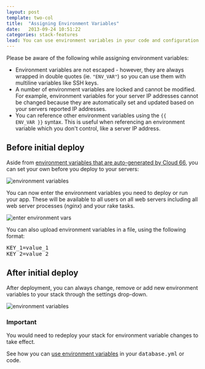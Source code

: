 ```yaml
---
layout: post
template: two-col
title:  "Assigning Environment Variables"
date:   2013-09-24 10:51:22
categories: stack-features
lead: You can use environment variables in your code and configuration. Cloud 66 ensures that they are available during your deployment and running of the application.
---
```



Please be aware of the following while assigning environment variables:

- Environment variables are not escaped - however, they are always wrapped in double quotes (ie. `"ENV_VAR"`) so you can use them with multiline variables like SSH keys.
- A number of environment variables are locked and cannot be modified. For example, environment variables for your server IP addresses cannot be changed because they are automatically set and updated based on your servers reported IP addresses.
- You can reference other environment variables using the <code>\{\{ ENV\_VAR \}\}</code> syntax. This is useful when referencing an environment variable which you don't control, like a server IP address.

## Before initial deploy

Aside from [environment variables that are auto-generated by Cloud 66](/stack-features/auto-generated-env-vars.html), you can set your own before you deploy to your servers:

![environment variables](http://cdn.cloud66.com.s3.amazonaws.com/images/help/environment_vars.png)

You can now enter the environment variables you need to deploy or run your app. These will be available to all users on all web servers including all web server processes (<em>nginx</em>) and your rake tasks.

![enter environment vars](http://cdn.cloud66.com.s3.amazonaws.com/images/help/environment_var_form.png)

You can also upload environment variables in a file, using the following format:
<pre class="terminal">
KEY&#95;1=value&#95;1
KEY&#95;2=value&#95;2
</pre>

## After initial deploy

After deployment, you can always change, remove or add new environment variables to your stack through the settings drop-down.

![environment variables](http://cdn.cloud66.com.s3.amazonaws.com/images/help/environment_vars_menu.png)

<div class="notice">
    <h3>Important</h3>
    <p>You would need to redeploy your stack for environment variable changes to take effect.</p>
</div>

See how you can [use environment variables](/stack-features/using-env-vars.html) in your <kbd>database.yml</kbd> or code.